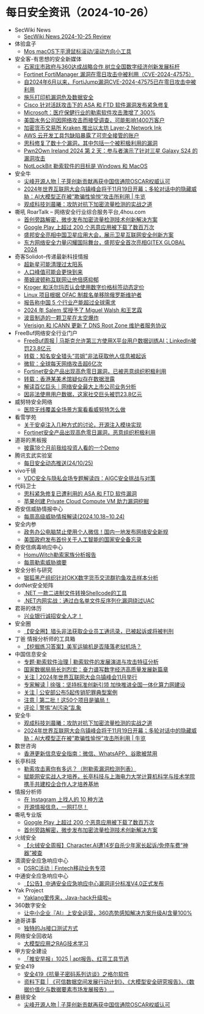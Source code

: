 # 每日安全资讯（2024-10-26）

- SecWiki News
  - [SecWiki News 2024-10-25 Review](http://www.sec-wiki.com/?2024-10-25)
- 体验盒子
  - [Mos macOS下平滑鼠标滚动/滚动方向小工具](https://www.uedbox.com/post/69767/)
- 安全客-有思想的安全新媒体
  - [石家庄市政府与360达成战略合作 树立全国数字经济创新发展标杆](https://www.anquanke.com/post/id/301291)
  - [Fortinet FortiManager 漏洞在零日攻击中被利用（CVE-2024-47575）](https://www.anquanke.com/post/id/301288)
  - [自2024年6月以来，FortiJump漏洞CVE-2024-47575已在零日攻击中被利用](https://www.anquanke.com/post/id/301285)
  - [施乐打印机漏洞危及数据安全](https://www.anquanke.com/post/id/301282)
  - [Cisco 针对活跃攻击下的 ASA 和 FTD 软件漏洞发布紧急修复](https://www.anquanke.com/post/id/301279)
  - [Microsoft：医疗保健行业的勒索软件攻击激增了 300%](https://www.anquanke.com/post/id/301276)
  - [美国水务公司因网络攻击而接受调查，可能影响1400万客户](https://www.anquanke.com/post/id/301273)
  - [加密货币交易所 Kraken 推出以太坊 Layer-2 Network Ink](https://www.anquanke.com/post/id/301269)
  - [AWS 云开发工具包缺陷暴露了可完全接管的账户](https://www.anquanke.com/post/id/301266)
  - [思科修复了数十个漏洞，其中包括一个被积极利用的漏洞](https://www.anquanke.com/post/id/301263)
  - [Pwn2Own Ireland 2024 第 2 天：参与者演示了针对三星 Galaxy S24 的漏洞攻击](https://www.anquanke.com/post/id/301260)
  - [NotLockBit 勒索软件的目标是 Windows 和 MacOS](https://www.anquanke.com/post/id/301256)
- 安全牛
  - [尖峰开源人物 | 子芽创新贡献再获中国信通院OSCAR权威认可](https://www.aqniu.com/vendor/106827.html)
  - [2024年世界互联网大会乌镇峰会将于11月19日开幕；多轮对话中的隐藏威胁：AI大模型正在被”欺骗性愉悦”攻击所利用 | 牛览](https://www.aqniu.com/vendor/106821.html)
  - [观成科技刘晨曦：攻防对抗下加密流量检测的实战之道](https://www.aqniu.com/vendor/106822.html)
- 嘶吼 RoarTalk – 网络安全行业综合服务平台,4hou.com
  - [首创旁路解密，微步发布加密流量检测技术创新解决方案](https://www.4hou.com/posts/DxwY)
  - [Google Play 上超过 200 个恶意应用被下载了数百万次](https://www.4hou.com/posts/VW59)
  - [盛邦安全亮相中国卫星应用大会，展示卫星互联网安全创新方案](https://www.4hou.com/posts/Bv1n)
  - [东方网络安全力量闪耀国际舞台，盛邦安全首次亮相GITEX GLOBAL 2024](https://www.4hou.com/posts/zAq7)
- 奇客Solidot–传递最新科技情报
  - [超新星可能清理过太阳系](https://www.solidot.org/story?sid=79595)
  - [人口峰值可能会更快到来](https://www.solidot.org/story?sid=79594)
  - [蒂姆波顿称互联网让他倍感抑郁](https://www.solidot.org/story?sid=79593)
  - [Kroger 和沃尔玛否认会使用数字价格标签动态定价](https://www.solidot.org/story?sid=79592)
  - [Linux 项目根据 OFAC 制裁名单移除俄罗斯维护者](https://www.solidot.org/story?sid=79591)
  - [报告称中国 5 个行业产能超过全球需求](https://www.solidot.org/story?sid=79590)
  - [2024 年 Salem 奖授予了 Miguel Walsh 和王艺霖](https://www.solidot.org/story?sid=79588)
  - [波音制造的一颗卫星在太空爆炸](https://www.solidot.org/story?sid=79587)
  - [Verisign 和 ICANN 更新了 DNS Root Zone 维护者服务协议](https://www.solidot.org/story?sid=79586)
- FreeBuf网络安全行业门户
  - [FreeBuf周报 | 马斯克允许第三方使用X平台用户数据训练AI；LinkedIn被罚23.8亿元](https://www.freebuf.com/news/413764.html)
  - [转载：知名安全猎头“芸姐”非法获取他人信息被起诉](https://www.freebuf.com/news/413722.html)
  - [微软：全球每天网络攻击超6亿次](https://www.freebuf.com/news/413704.html)
  - [​Fortinet安全产品出现高危零日漏洞，已被恶意组织积极利用](https://www.freebuf.com/news/413691.html)
  - [转载：香港某美术馆疑似存在数据泄露](https://www.freebuf.com/articles/413690.html)
  - [解读百亿巨头｜网络安全最大上市公司业务分析](https://www.freebuf.com/articles/413686.html)
  - [因非法使用用户数据，这家社交巨头被罚23.8亿元](https://www.freebuf.com/news/413672.html)
- 威努特安全网络
  - [医院无线覆盖全场景方案看看威努特怎么做](https://mp.weixin.qq.com/s?__biz=MzAwNTgyODU3NQ==&mid=2651127889&idx=1&sn=191a917c1798e147617faea55021f976&chksm=80e71ae1b79093f74a04704fc3263a3c88bcc64cf43a83b8308babc157ffbd179f9b3fd0fb07&scene=58&subscene=0#rd)
- 看雪学苑
  - [关于安卓注入几种方式的讨论，开源注入模块实现](https://mp.weixin.qq.com/s?__biz=MjM5NTc2MDYxMw==&mid=2458579138&idx=1&sn=fef09513ae9f594e68a503f69a312f4f&chksm=b18dc04886fa495e440990cd2dbddb24693452562e53bd8cb565063ddee921b7e288477f4eea&scene=58&subscene=0#rd)
  - [Fortinet安全产品出现高危零日漏洞，恶意组织积极利用](https://mp.weixin.qq.com/s?__biz=MjM5NTc2MDYxMw==&mid=2458579138&idx=2&sn=d49eabd04ac16baca0e9c0ff3e7a6d16&chksm=b18dc04886fa495e50b5b4f91ab4a8c029eeb4be08525cbbc3d68d2d9bcd7fddc0f25f3145b4&scene=58&subscene=0#rd)
- 道哥的黑板报
  - [披露18个月前我给投资人看的一个Demo](https://mp.weixin.qq.com/s?__biz=MjM5NzA4ODc0MQ==&mid=2648629164&idx=1&sn=8577e8cc408c46bdbb2ce5406b8a2d8f&chksm=bef523268982aa30e40116d6a793eefcb1cf7ed66a239a9607b6b88589d272c9b65e3070ad06&scene=58&subscene=0#rd)
- 腾讯玄武实验室
  - [每日安全动态推送(24/10/25)](https://mp.weixin.qq.com/s?__biz=MzA5NDYyNDI0MA==&mid=2651959858&idx=1&sn=90e0d9c7a6beeda4f25a5381d508a9c7&chksm=8baed2adbcd95bbbf834fb10b8d2fde4a99ec7c7f6e8052abc9e6ca3bb3d057d579fb3efbd66&scene=58&subscene=0#rd)
- vivo千镜
  - [VDC安全与隐私会场专题解读四：AIGC安全挑战与对策](https://mp.weixin.qq.com/s?__biz=MzI0Njg4NzE3MQ==&mid=2247491949&idx=1&sn=77e8b5fb0f8f8c033a63a91f0e1274d3&chksm=e9bac701decd4e170cb3cef31d751177c87795e5ef30acfffb30b78da5480a67457eea45d077&scene=58&subscene=0#rd)
- 代码卫士
  - [思科紧急修复已遭利用的 ASA 和 FTD 软件漏洞](https://mp.weixin.qq.com/s?__biz=MzI2NTg4OTc5Nw==&mid=2247521275&idx=1&sn=23094a8bbc6812308a558007e25112aa&chksm=ea94a291dde32b87e35eaab4a3eaca0db1c4a21c577bfdffa7e0bc64e4aa607f757182427737&scene=58&subscene=0#rd)
  - [苹果创建 Private Cloud Compute VM 助力漏洞挖掘](https://mp.weixin.qq.com/s?__biz=MzI2NTg4OTc5Nw==&mid=2247521275&idx=2&sn=19b473f06f7cec3e44d2eaabe7de9012&chksm=ea94a291dde32b87aff71cc0155c176a313b40ce3d7e6f79a0f7ffc2adc898412e8c6a0b0be0&scene=58&subscene=0#rd)
- 奇安信威胁情报中心
  - [每周高级威胁情报解读(2024.10.18~10.24)](https://mp.weixin.qq.com/s?__biz=MzI2MDc2MDA4OA==&mid=2247512857&idx=1&sn=0252f9a263db6a97a3a55f91dc86d858&chksm=ea66446edd11cd78d97ce177dcfc7221373b91dc73ea8ec918db16308d8a3f00c33bb8883896&scene=58&subscene=0#rd)
- 安全内参
  - [政务办公电脑禁止使用个人微信！国内一地发布网络安全新规](https://mp.weixin.qq.com/s?__biz=MzI4NDY2MDMwMw==&mid=2247512894&idx=1&sn=73c961688f4c1de9cac17c232ca376ba&chksm=ebfaf41edc8d7d082e18c851b531077372f9c3572e7a82e268e346d105ff0843731b44e6370b&scene=58&subscene=0#rd)
  - [美国政府发布首份关于人工智能的国家安全备忘录](https://mp.weixin.qq.com/s?__biz=MzI4NDY2MDMwMw==&mid=2247512894&idx=2&sn=123bc0946672faa61e280f5f65067d4e&chksm=ebfaf41edc8d7d087d82f847d63343e3e5ef05c3f09e4e6a697834b28872131706db56ca7207&scene=58&subscene=0#rd)
- 奇安信病毒响应中心
  - [HomuWitch勒索家族分析报告](https://mp.weixin.qq.com/s?__biz=MzI5Mzg5MDM3NQ==&mid=2247497633&idx=1&sn=e961e85aca2f435759f5755c7c2bd6a2&chksm=ec698789db1e0e9f81f4107577c528920d9d885022243c5113a023227f5c9b5c46fd865495aa&scene=58&subscene=0#rd)
  - [每周勒索威胁摘要](https://mp.weixin.qq.com/s?__biz=MzI5Mzg5MDM3NQ==&mid=2247497633&idx=2&sn=a27de50db3f2bda4bef38811a223868d&chksm=ec698789db1e0e9fde2383969baccaa71b946a2525e076f591898508a08dbebbf305dd3c6461&scene=58&subscene=0#rd)
- 安全分析与研究
  - [银狐黑产组织针对OKX数字货币交流群钓鱼攻击样本分析](https://mp.weixin.qq.com/s?__biz=MzA4ODEyODA3MQ==&mid=2247489223&idx=1&sn=7b85d2226f0f06a2075cd8cc9389cbf2&chksm=902fb9efa75830f971709a61c2a0b5edbe15d91570e964945c2bc1df4d6afd469c5e63aee80b&scene=58&subscene=0#rd)
- dotNet安全矩阵
  - [.NET 一款二进制文件转换Shellcode的工具](https://mp.weixin.qq.com/s?__biz=MzUyOTc3NTQ5MA==&mid=2247496225&idx=1&sn=e2d8a11d70f0c466be1a01a115d5673e&chksm=fa595ccccd2ed5da3913bf9fc7869bb12e25f95270f63df365c6de43a819e5170d13b9e8fad8&scene=58&subscene=0#rd)
  - [.NET内网实战：通过白名单文件反序列化漏洞绕过UAC](https://mp.weixin.qq.com/s?__biz=MzUyOTc3NTQ5MA==&mid=2247496225&idx=2&sn=f6933902136b7b238acbe1c6f78d718f&chksm=fa595ccccd2ed5da5b6ba7d157628c2d6c1da8716361531ea23fb206270067855fb51757b1a2&scene=58&subscene=0#rd)
- 君哥的体历
  - [兴业银行诚招安全人才！](https://mp.weixin.qq.com/s?__biz=MzI2MjQ1NTA4MA==&mid=2247491585&idx=1&sn=a85bcf8a1e5c83730eabe850c87e73b0&chksm=ea484a46dd3fc350a3d36dc148b2cb106a7d65222981f4aa814d9c7077515ee8776f87c12c2a&scene=58&subscene=0#rd)
- 安全圈
  - [【安全圈】猎头非法获取企业员工通讯录，已被起诉或将被判刑](https://mp.weixin.qq.com/s?__biz=MzIzMzE4NDU1OQ==&mid=2652065468&idx=1&sn=2208adca18e6c9e7b61ec611b083322d&chksm=f36e62fcc419ebeaa333535090ef3f6805c15ebe13f0698ac9dc61e808419668560911c9a36f&scene=58&subscene=0#rd)
- 丁爸 情报分析师的工具箱
  - [【挖掘练习答案】美军运输机是否降落老挝机场？](https://mp.weixin.qq.com/s?__biz=MzI2MTE0NTE3Mw==&mid=2651147339&idx=1&sn=b8848fa8c8b183b914928a5fe79fefeb&chksm=f1af3b71c6d8b267106a6fa636547cfe0612d6bff940e72cd1ba0f10de29bbdba5b1aa915c2e&scene=58&subscene=0#rd)
- 中国信息安全
  - [专题·勒索软件治理 | 勒索软件的发展演进与攻击特征分析](https://mp.weixin.qq.com/s?__biz=MzA5MzE5MDAzOA==&mid=2664228209&idx=1&sn=0614271ab6f1b17125238cfcfd87fbfb&chksm=8b59e788bc2e6e9e611a54130c97090bddf884dafae906d605f7a0104dcf228a7f120dc586f1&scene=58&subscene=0#rd)
  - [国家数据局局长刘烈宏：奋力谱写数字经济高质量发展新篇章](https://mp.weixin.qq.com/s?__biz=MzA5MzE5MDAzOA==&mid=2664228209&idx=2&sn=177e4977286c5e57b64311bd921466f2&chksm=8b59e788bc2e6e9ecbfcf2de84611f624ecc401e8707d71e27a7e4c463f100e8f4406f7f9c01&scene=58&subscene=0#rd)
  - [关注 | 2024年世界互联网大会乌镇峰会11月举行](https://mp.weixin.qq.com/s?__biz=MzA5MzE5MDAzOA==&mid=2664228209&idx=3&sn=0ff8c64135efa269c603adc02699a97a&chksm=8b59e788bc2e6e9e8ecf5137e9779f7694e9c8a037cb5ea6f8e4327caeb200b413a6bf8eda8d&scene=58&subscene=0#rd)
  - [专家解读 | 徐强：坚持标准创新引领 加快推进全国一体化算力网建设](https://mp.weixin.qq.com/s?__biz=MzA5MzE5MDAzOA==&mid=2664228209&idx=4&sn=bffdc3aeef00c8dadcd72c4487e8ab06&chksm=8b59e788bc2e6e9e272f4a43f3385466645771c564aca7e737055d993e7947badc34dfc3daf3&scene=58&subscene=0#rd)
  - [关注 | 公安部公布5起传销犯罪典型案例](https://mp.weixin.qq.com/s?__biz=MzA5MzE5MDAzOA==&mid=2664228209&idx=5&sn=60078aae660e210d65ca082a1d1633d1&chksm=8b59e788bc2e6e9eb9d80c505b59d97717503b39b8ba58238643d3c36890143e2f692ee7fa6c&scene=58&subscene=0#rd)
  - [注意 | 第二批！这50个项目是骗局！](https://mp.weixin.qq.com/s?__biz=MzA5MzE5MDAzOA==&mid=2664228209&idx=6&sn=94a1eebb55ff341330932d192c4ae703&chksm=8b59e788bc2e6e9ee2e4a4d02d9c78b121fca83ac63bdf7dc82f1608706532004baab787cd1d&scene=58&subscene=0#rd)
  - [评论 | 警惕“AI污染”乱象](https://mp.weixin.qq.com/s?__biz=MzA5MzE5MDAzOA==&mid=2664228209&idx=7&sn=157776f1e5fdc4ccc55ca9661d80c65d&chksm=8b59e788bc2e6e9e2b7720c02e03b04c6fd84cdc7aa2dd24f795020e6119d2e7d4245eaf6c91&scene=58&subscene=0#rd)
- 安全牛
  - [观成科技刘晨曦：攻防对抗下加密流量检测的实战之道](https://mp.weixin.qq.com/s?__biz=MjM5Njc3NjM4MA==&mid=2651132910&idx=1&sn=db58b4c08b8659021048421ea7518877&chksm=bd15a33d8a622a2bfc6e5a8076c8390c6828d2ca40cc36723aed83302e245eaacfe577715e9f&scene=58&subscene=0#rd)
  - [2024年世界互联网大会乌镇峰会将于11月19日开幕；多轮对话中的隐藏威胁：AI大模型正在被"欺骗性愉悦"攻击所利用 | 牛览](https://mp.weixin.qq.com/s?__biz=MjM5Njc3NjM4MA==&mid=2651132910&idx=2&sn=7ae5bf98fa8cd150347dadf49a2eb50a&chksm=bd15a33d8a622a2bf11ae8df5b7d7305341ecb501c8812fe030abfc4cecae0aa9385bd96ecd9&scene=58&subscene=0#rd)
- 数世咨询
  - [香港更新信息安全指南：微信、WhatsAPP、谷歌被禁用](https://mp.weixin.qq.com/s?__biz=MzkxNzA3MTgyNg==&mid=2247521312&idx=1&sn=8bd42fcfe9c03c87526f5a5c3975cebe&chksm=c144e69df6336f8ba42ecce19902ec5ecc24637dda08b40704e7993677adf77e9ad9e0162186&scene=58&subscene=0#rd)
- 长亭科技
  - [勒索攻击离你有多远？（附勒索漏洞检测列表）](https://mp.weixin.qq.com/s?__biz=MzIwNDA2NDk5OQ==&mid=2651388403&idx=1&sn=ccd6b4cab598267ee5adf8bfb0fc7dd8&chksm=8d39887bba4e016df24244933ab63898c91f2b086c7a9f23eba853b0ac91cb36af9d28d1fe63&scene=58&subscene=0#rd)
  - [赋能网安实战人才培养，长亭科技与上海电力大学计算机科学与技术学院携手共建校企合作人才培养基地](https://mp.weixin.qq.com/s?__biz=MzIwNDA2NDk5OQ==&mid=2651388403&idx=2&sn=17a3d7150804a8ed922fed331f3ab9f1&chksm=8d39887bba4e016d3115ff30a98464408b4cbb5ab08fdf223cc1a34d829050daf1d3c48f8f74&scene=58&subscene=0#rd)
- 情报分析师
  - [在 Instagram 上找人的 10 种方法](https://mp.weixin.qq.com/s?__biz=MzA3Mjc1MTkwOA==&mid=2650556480&idx=1&sn=a34dccbe071bf750f462aea009680539&chksm=8711660bb066ef1d3444123342fb397e02848c14faa62b8177291d308955a0aba14dfc4e2220&scene=58&subscene=0#rd)
  - [开源情报信息，一网打尽！](https://mp.weixin.qq.com/s?__biz=MzA3Mjc1MTkwOA==&mid=2650556480&idx=2&sn=2ab9d0ce13247dd498549353bb86890a&chksm=8711660bb066ef1de29a527d8e0c042984258b70e032e72e03ec7425a8af70ae0226afcc0b28&scene=58&subscene=0#rd)
- 嘶吼专业版
  - [Google Play 上超过 200 个恶意应用被下载了数百万次](https://mp.weixin.qq.com/s?__biz=MzI0MDY1MDU4MQ==&mid=2247578643&idx=1&sn=71922e95e099bb77b7c6691d5905a613&chksm=e9146429de63ed3f6c2631d154361415d00dffe88ffcf5c08b36641bbc213c5871ca71f78813&scene=58&subscene=0#rd)
  - [首创旁路解密，微步发布加密流量检测技术创新解决方案](https://mp.weixin.qq.com/s?__biz=MzI0MDY1MDU4MQ==&mid=2247578643&idx=2&sn=3ccfac8b4f7cb79290a4b0f080d4a6e5&chksm=e9146429de63ed3f0c0d60623546fa646d65d02a7097d16cb8b8588d4e1326b0e954c939439c&scene=58&subscene=0#rd)
- 火绒安全
  - [【火绒安全周报】Character.AI遭14岁自杀少年家长起诉/免停车费“神器”被查](https://mp.weixin.qq.com/s?__biz=MzI3NjYzMDM1Mg==&mid=2247520236&idx=1&sn=38774856107b983b2ab33e930c904c83&chksm=eb7051d3dc07d8c58ca5152ee0e88e15c41389aa0bf22ac13813df78fe09f248da1adee7e172&scene=58&subscene=0#rd)
- 滴滴安全应急响应中心
  - [DSRC活动｜Fintech移动业务专项](https://mp.weixin.qq.com/s?__biz=MzA3Mzk1MDk1NA==&mid=2651908424&idx=1&sn=f8ce3e1a7748e8ac2881065971eb6bcc&chksm=84e37acdb394f3db01cb55217cba9284aff92bf9b108f81279d4fffbcdafdc520a03752d9b94&scene=58&subscene=0#rd)
- 中通安全应急响应中心
  - [【公告】中通安全应急响应中心漏洞评分标准V4.0正式发布](https://mp.weixin.qq.com/s?__biz=MzUyMTcwNTY3Mg==&mid=2247486275&idx=1&sn=38fd591f0eddaef23fedadee61aa0b95&chksm=f9d64ae4cea1c3f2e197e864064a7e972ed44a14db900244dddd58d438db5eaa0b2bc63495a7&scene=58&subscene=0#rd)
- Yak Project
  - [Yaklang里传来，Java-hack升级啦~](https://mp.weixin.qq.com/s?__biz=Mzk0MTM4NzIxMQ==&mid=2247523461&idx=1&sn=634e74f61a83e153a14323be11d4745d&chksm=c2d1e021f5a66937934b55942c3c4abc1ce7f7a4fbb89d6e1625f3bd0a3d96555368e0b8acdb&scene=58&subscene=0#rd)
- 360数字安全
  - [让中小企业『AI』上安全运营，360态势感知解决方案升级AI含量100%](https://mp.weixin.qq.com/s?__biz=MzA4MTg0MDQ4Nw==&mid=2247576220&idx=1&sn=11e406ed85b8ee23ab005adc7909b9b0&chksm=9f8d3a94a8fab382c22ed0c01374ddedfda07b81244fff81b8fd285b793daab8c85d46a1a26f&scene=58&subscene=0#rd)
- 迪哥讲事
  - [独特的Js接口测试方式](https://mp.weixin.qq.com/s?__biz=MzIzMTIzNTM0MA==&mid=2247496212&idx=1&sn=ed865a31f4515b7515417406a3ab3e8b&chksm=e8a5f877dfd27161db2f68da67bb515091b1f3e1a2380fd5afcd7526a7076198e96288eb4a05&scene=58&subscene=0#rd)
- 网络安全回收站
  - [大模型应用之RAG技术学习](https://mp.weixin.qq.com/s?__biz=Mzg2MTc1NDAxMA==&mid=2247484136&idx=1&sn=9f34d272c4916648c2696d3e16508e57&chksm=ce13051df9648c0bf9348e46d6acf42daa1fcb230211435de394fea05b5bd4ae43b6a9946bf3&scene=58&subscene=0#rd)
- 甲方安全建设
  - [「推安早报」1025 | apt报告、红蓝工具节选](https://mp.weixin.qq.com/s?__biz=MzU0MDcyMTMxOQ==&mid=2247487746&idx=1&sn=b9fb556b77eda920dbd5eca110e709ac&chksm=fb35b8cacc4231dc1fb158047cd3be0f3598864eddd8098a668a0484a1e06ed16af3492fee69&scene=58&subscene=0#rd)
- 安全419
  - [安全419《抗量子密码系列访谈》之格尔软件](https://mp.weixin.qq.com/s?__biz=MzUyMDQ4OTkyMg==&mid=2247543497&idx=1&sn=549e244591e80d6d99cb08378495d76f&chksm=f9ebf464ce9c7d72ae742dc349aca6bda76528330520639a9551d1c58ce1b41dfeee9ba3e9ea&scene=58&subscene=0#rd)
  - [资料下载 | 《可信数据空间发展行动计划》、《大模型安全研究报告》、《数据价值化与数据要素市场发展报告》...](https://mp.weixin.qq.com/s?__biz=MzUyMDQ4OTkyMg==&mid=2247543497&idx=2&sn=29f6e8b5f200ac2ff1f33c33e9d21735&chksm=f9ebf464ce9c7d7244d60525ad62775374eb16e19e7d5d697714937eda53ec6a4a372c482f47&scene=58&subscene=0#rd)
- 悬镜安全
  - [尖峰开源人物 | 子芽创新贡献再获中国信通院OSCAR权威认可](https://mp.weixin.qq.com/s?__biz=MzA3NzE2ODk1Mg==&mid=2647793123&idx=1&sn=c8fcdd3e420d7c7ba253dea603b76c35&chksm=877095b4b0071ca2388ef092e1b4ab040881c4a03fca487fe4a2353e06517f959819ed2c3d8d&scene=58&subscene=0#rd)
